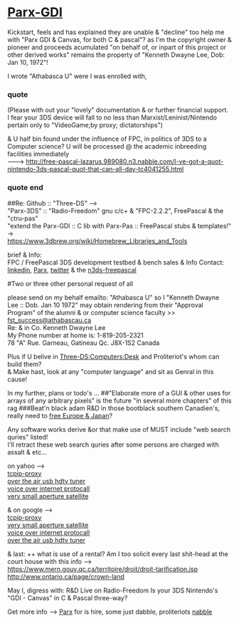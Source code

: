 # [Parx-GDI](http://flying-dutchmen.github.io/3DS-Sails) 

Kickstart, feels and has explained they are unable & "decline" too help me with "Parx GDI & Canvas, for both C & pascal"? as I'm the copyright owner & pioneer and proceeds acumulated "on behalf of, or inpart of this project or other derived works" remains the property of "Kenneth Dwayne Lee, Dob: Jan 10, 1972"!  

I wrote "Athabasca U" were I was enrolled with,
### quote
(Please with out your "lovely" documentation & or further financial support. I fear your 3DS device will fall to no less than Marxist/Leninist/Nintendo pertain only to "VideoGame;by proxy; dictatorships")

& U half bin found under the influence of FPC, in politics of 3DS to a Computer science? U will be processed @ the academic inbreeding facilities immediately  
--->  http://free-pascal-lazarus.989080.n3.nabble.com/I-ve-got-a-quot-nintendo-3ds-pascal-quot-that-can-all-day-tc4041255.html
### quote end

##Re: Github :: "Three-DS" -->   
"Parx-3DS" :: "Radio-Freedom" gnu c/c+ & "FPC-2.2.2", FreePascal & the "ctru-pas"   
"extend the Parx-GDI :: C lib with Parx-Pas :: FreePascal stubs & templates!" ->  
https://www.3dbrew.org/wiki/Homebrew_Libraries_and_Tools

brief & Info:  
FPC / FreePascal 3DS development testbed & bench sales & Info Contact: 
[linkedin](https://ca.linkedin.com/in/kennyd-lee-b6bb92b4), [Parx](https://www.facebook.com/Parx-1735214770048259), [twitter](https://twitter.com/Kenny_D_Lee) & the [n3ds-freepascal](https://www.facebook.com/n3ds-freepascal-1596037147331761)  

#Two or three other personal request of all
  
please send on my behalf emailto: "Athabasca U" so I "Kenneth Dwayne Lee :: Dob. Jan 10 1972" may obtain rendering from their "Approval Program" of the alumni & or computer science faculty  >>  fst_success@athabascau.ca  
  Re: & in Co. Kenneth Dwayne Lee  
My Phone number at home is: 1-819-205-2321  
78 "A" Rue. Garneau, Gatineau Qc. J8X-1S2 Canada  
  
Plus if U belive in [Three-DS:Computers:Desk](https://www.3dbrew.org/wiki/Fundraiser) and Proliteriot's whom can build them?  
& Make hast, look at any "computer language" and sit as Genral in this cause!  

In my further, plans or todo's ... 
##"Elaborate more of a GUI & other uses for arrays of any arbitrary pixels" is the future "in several more chapters" of this rag
###Beat'n black adam R&D in 
those bootblack southern Canadien's, really need to [free Europe & Japan](https://en.wikipedia.org/wiki/Revolution_for_DS)? 

Any software works derive &or that make use of MUST include "web search quries" listed!  
I'll retract these web search quries after some persons are charged with assalt & etc...

on yahoo -->  
[tcpip-proxy](https://ca.search.yahoo.com/search;_ylt=A0LEV2NMYKhUEg0AvuzrFAx.;_ylc=X1MDMjExNDcyMTAwMwRfcgMyBGZyA3lmcC10LTcxNQRncHJpZANtSW9qNGMwcVJyeUtVWUNyOEtWbEpBBG5fcnNsdAMwBG5fc3VnZwMxBG9yaWdpbgNjYS5zZWFyY2gueWFob28uY29tBHBvcwMwBHBxc3RyAwRwcXN0cmwDBHFzdHJsAzExBHF1ZXJ5A3RjcGlwIHByb3h5BHRfc3RtcAMxNDIwMzIwODcy?p=tcpip+proxy&fr2=sb-top-ca.search&fr=yfp-t-715&fp=1)  
[over the air usb hdtv tuner](https://ca.search.yahoo.com/search;_ylt=AwrBTvtnYKhU25AAigjrFAx.;_ylc=X1MDMjExNDcyMTAwMwRfcgMyBGZyA3lmcC10LTcxNQRncHJpZANXRHNfNWRrZVE2R2F6eEVpNk9TMjFBBG5fcnNsdAMwBG5fc3VnZwMxBG9yaWdpbgNjYS5zZWFyY2gueWFob28uY29tBHBvcwMwBHBxc3RyAwRwcXN0cmwDBHFzdHJsAzE0BHF1ZXJ5A3VzYiBoZHR2IHR1bmVyBHRfc3RtcAMxNDIwMzIwODk3?p=usb+hdtv+tuner&fr2=sb-top-ca.search&fr=yfp-t-715&fp=1)  
[voice over internet protocall](https://ca.search.yahoo.com/search;_ylt=AgF5dN_zXFHktO3MQZqz9mIt17V_?p=voip&toggle=1&cop=mss&ei=UTF-8&fr=yfp-t-715&fp=1)  
[very small aperture satellite](https://ca.search.yahoo.com/search;_ylt=AgF5dN_zXFHktO3MQZqz9mIt17V_?p=vsat&toggle=1&cop=mss&ei=UTF-8&fr=yfp-t-715&fp=1)  
  
& on google -->  
[tcpip-proxy](https://www.google.ca/search?q=proxy+software&hl=fr-CA&gbv=2&oq=&gs_l=)  
[very small aperture satellite](https://www.google.ca/search?q=vsat&hl=fr-CA&gbv=2&oq=&gs_l=)  
[voice over internet protocall](https://www.google.ca/search?hl=fr-CA&source=hp&q=voip+&gbv=2&oq=voip+&gs_l=heirloom-hp.3..0l6j0i10l2j0l2.16312.18000.0.22141.5.5.0.0.0.0.94.407.5.5.0.msedr...0...1ac.1.34.heirloom-hp..0.5.407.2e6r0DUgINU)  
[over the air usb hdtv tuner](https://www.google.ca/search?q=usb+hdtv+tuners&hl=fr-CA&gbv=2&oq=&gs_l=)  

& last: ++ what is use of a rental? Am I too solicit every last shit-head at the court house with this info -->    
https://www.mern.gouv.qc.ca/territoire/droit/droit-tarification.jsp  
http://www.ontario.ca/page/crown-land   

May I,  digress with: R&D Live on Radio-Freedom
Is your 3DS Nintendo's "GDI - Canvas" in C & Pascal three-way? 

Get more info --> [Parx](https://www.facebook.com/Parx-1735214770048259) for is hire, some just dabble, proliteriots  [nabble](http://free-pascal-lazarus.989080.n3.nabble.com/Three-DS-Parx-GDI-it-s-big-enuff-for-a-quot-shoebox-quot-fits-more-in-quot-cupboard-quot-tc4047731.html)
